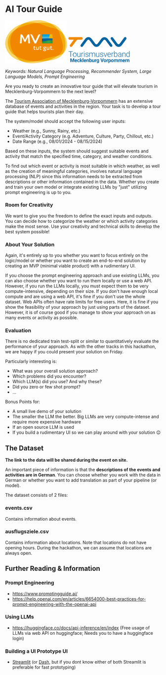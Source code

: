 # AI Tour Guide
<img src="imgs/mv.svg" width="200">
<img src="imgs/tourism.svg" width="200">

*Keywords: Natural Language Processing, Recommender System, Large Language Models, Prompt Engineering*



Are you ready to create an innovative tour guide that will elevate tourism in Mecklenburg-Vorpommern to the next level?

The [Tourism Association of Mecklenburg-Vorpommern](https://tmv.tourismus.mv/) has an extensive database of events and activities in the region. Your task is to develop a tour guide that helps tourists plan their day.

The system/model should accept the following user inputs:

- Weather (e.g., Sunny, Rainy, etc.)
- Event/Activity Category (e.g. Adventure, Culture, Party, Chillout, etc.)
- Date Range (e.g., 08/01/2024 - 08/15/2024)

Based on these inputs, the system should suggest suitable events and activity that match the specified time, category, and weather conditions. 

To find out which event or activity is most suitable in which weather, as well as the creation of meaningful categories, involves natural language processing (NLP) since this information needs to be extracted from descriptions or other information contained in the data. Whether you create and train your own model or integrate existing LLMs by "just" utilizing prompt engineering is up to you.

### Room for Creativity

We want to give you the freedom to define the exact inputs and outputs. You can decide how to categorize the weather or which activity categories make the most sense. Use your creativity and technical skills to develop the best system possible!

### About Your Solution

Again, it's entirely up to you whether you want to focus entirely on the logic/model or whether you want to create an end-to-end solution by creating an MVP (minimal viable product) with a rudimentary UI. 

If you choose the prompt engineering approach and use existing LLMs, you can also choose whether you want to run them locally or use a web API. However, if you run the LLMs locally, you must expect them to be very compute-intensive, depending on their size. If you don't have enough local compute and are using a web API, it's fine if you don't use the whole dataset. Web APIs often have rate limits for free users. Here, it is fine if you show the feasibility of your approach by just using parts of the dataset. However, it is of course good if you manage to show your approach on as many events or activity as possible.


### Evaluation

There is no dedicated train test-split or similar to quantitatively evaluate the performance of your approach. As with the other tracks in this hackathon, we are happy if you could present your solution on Friday. 

Particularly interesting is:

- What was your overall solution approach?
- Which problems did you encounter?
- Which LLM(s) did you use? And why these?
- Did you zero or few shot prompt? 
- ...

Bonus Points for:

- A small live demo of your solution
- The smaller the LLM the better. Big LLMs are very compute-intense and require more expensive hardware
- If an open source LLM is used
- If you build a rudimentary UI so we can play around with your solution 😉

## The Dataset

**The link to the data will be shared during the event on site.**

An important piece of information is that the **descriptions of the events and activities are in German**. You can choose whether you work with the data in German or whether you want to add translation as part of your pipeline (or model).

The dataset consists of 2 files:

### events.csv

Contains information about events.

### ausflugsziele.csv

Contains information about locations. Note that locations do not have opening hours. During the hackathon, we can assume that locations are always open.

## Further Reading & Information


### Prompt Engineering

- https://www.promptingguide.ai/
- https://help.openai.com/en/articles/6654000-best-practices-for-prompt-engineering-with-the-openai-api

### Using LLMs

- https://huggingface.co/docs/api-inference/en/index (Free usage of LLMs via web API on huggingface; Needs you to have a huggingface login)

### Building a UI Prototype UI

- [Streamlit](https://streamlit.io/) (or [Dash](https://dash.plotly.com/), but if you dont know either of both Streamlit is preferable for fast prototyping)
